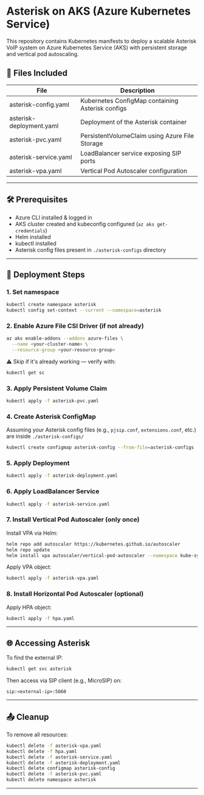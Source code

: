 # Asterisk on AKS (Azure Kubernetes Service)

This repository contains Kubernetes manifests to deploy a scalable Asterisk VoIP system on Azure Kubernetes Service (AKS) with persistent storage and vertical pod autoscaling.

## 📁 Files Included

| File                     | Description                                       |
|--------------------------|---------------------------------------------------|
| asterisk-config.yaml     | Kubernetes ConfigMap containing Asterisk configs |
| asterisk-deployment.yaml | Deployment of the Asterisk container             |
| asterisk-pvc.yaml        | PersistentVolumeClaim using Azure File Storage   |
| asterisk-service.yaml    | LoadBalancer service exposing SIP ports          |
| asterisk-vpa.yaml        | Vertical Pod Autoscaler configuration            |

---

## 🛠️ Prerequisites

- Azure CLI installed & logged in
- AKS cluster created and kubeconfig configured (`az aks get-credentials`)
- Helm installed
- kubectl installed
- Asterisk config files present in `./asterisk-configs` directory

---

## 🚀 Deployment Steps

### 1. Set namespace

```bash
kubectl create namespace asterisk
kubectl config set-context --current --namespace=asterisk
```

### 2. Enable Azure File CSI Driver (if not already)

```bash
az aks enable-addons --addons azure-files \
  --name <your-cluster-name> \
  --resource-group <your-resource-group>
```

⚠️ Skip if it's already working — verify with:

```bash
kubectl get sc
```

### 3. Apply Persistent Volume Claim

```bash
kubectl apply -f asterisk-pvc.yaml
```

### 4. Create Asterisk ConfigMap

Assuming your Asterisk config files (e.g., `pjsip.conf`, `extensions.conf`, etc.) are inside `./asterisk-configs/`

```bash
kubectl create configmap asterisk-config --from-file=asterisk-configs
```

### 5. Apply Deployment

```bash
kubectl apply -f asterisk-deployment.yaml
```

### 6. Apply LoadBalancer Service

```bash
kubectl apply -f asterisk-service.yaml
```

### 7. Install Vertical Pod Autoscaler (only once)

Install VPA via Helm:

```bash
helm repo add autoscaler https://kubernetes.github.io/autoscaler
helm repo update
helm install vpa autoscaler/vertical-pod-autoscaler --namespace kube-system
```

Apply VPA object:

```bash
kubectl apply -f asterisk-vpa.yaml
```

### 8. Install Horizontal Pod Autoscaler (optional)

Apply HPA object:

```bash
kubectl apply -f hpa.yaml
```

---

## 🌐 Accessing Asterisk

To find the external IP:

```bash
kubectl get svc asterisk
```

Then access via SIP client (e.g., MicroSIP) on:

```
sip:<external-ip>:5060
```

---

## 📤 Cleanup

To remove all resources:

```bash
kubectl delete -f asterisk-vpa.yaml
kubectl delete -f hpa.yaml
kubectl delete -f asterisk-service.yaml
kubectl delete -f asterisk-deployment.yaml
kubectl delete configmap asterisk-config
kubectl delete -f asterisk-pvc.yaml
kubectl delete namespace asterisk
```

---


